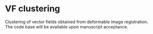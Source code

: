 # VF clustering
Clustering of vector fields obtained from deformable image registration.  
The code base will be available upon manuscript acceptance.
